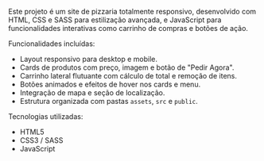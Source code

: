Este projeto é um site de pizzaria totalmente responsivo, desenvolvido com HTML, CSS e SASS para estilização avançada, e JavaScript para funcionalidades interativas como carrinho de compras e botões de ação.  

Funcionalidades incluídas:
- Layout responsivo para desktop e mobile.
- Cards de produtos com preço, imagem e botão de "Pedir Agora".
- Carrinho lateral flutuante com cálculo de total e remoção de itens.
- Botões animados e efeitos de hover nos cards e menu.
- Integração de mapa e seção de localização.
- Estrutura organizada com pastas `assets`, `src` e `public`.

Tecnologias utilizadas:
- HTML5
- CSS3 / SASS
- JavaScript
